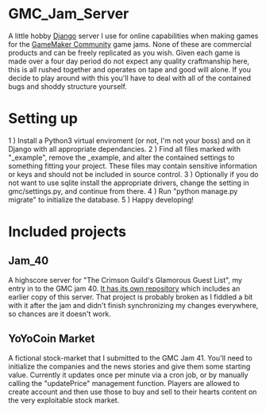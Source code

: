 # GMC_Jam_Server

A little hobby [Django](https://www.djangoproject.com/) server I use for online capabilities when making games for the [GameMaker Community](https://forum.yoyogames.com/index.php) game jams. None of these are commercial products
and can be freely replicated as you wish. Given each game is made over a four day period do not expect any quality craftmanship here, this is all rushed together
and operates on tape and good will alone. If you decide to play around with this you'll have to deal with all of the contained bugs and shoddy structure yourself. 

# Setting up

1 ) Install a Python3 virtual enviroment (or not, I'm not your boss) and on it Django with all appropriate dependancies. 
2 ) Find all files marked with "_example", remove the _example, and alter the contained settings to something fitting your project. These files may contain sensitive
information or keys and should not be included in source control. 
3 ) Optionally if you do not want to use sqlite install the appropriate drivers, change the setting in gmc/settings.py, and continue from there. 
4 ) Run "python manage.py migrate" to initialize the database. 
5 ) Happy developing!

# Included projects

## Jam_40

A highscore server for "The Crimson Guild's Glamorous Guest List", my entry in to the GMC jam 40. [It has its own repository](https://github.com/MagnusMagnusson/CG_GuestList_Jam40) which
includes an earlier copy of this server. That project is probably broken as I fiddled a bit with it after the jam and didn't finish synchronizing my changes everywhere, so 
chances are it doesn't work. 

## YoYoCoin Market

A fictional stock-market that I submitted to the GMC Jam 41. You'll need to initialize the companies and the news stories and give them some starting value. Currently it updates once per minute via 
a cron job, or by manually calling the "updatePrice" management function. Players are allowed to create account and then use those to buy and sell to their hearts content on the
very exploitable stock market. 
